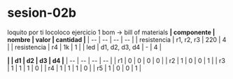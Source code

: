 # sesion-02b
loquito por ti locoloco
ejercicio 1
bom -> bill of materials
**| componente | nombre | valor | cantidad |**
| -- | -- | -- | -- |
| resistencia | r1, r2, r3 | 220 | 4 | 
| resistencia | r4 | 1k | 1 | 
| led | d1, d2, d3, d4 | - | 4 | 

**|  | d1 | d2 | d3 | d4 |**
| -- | -- | -- | -- |
| r1 | 0 | 0 | 0 | 0 |
| r2 | 1 | 0 | 0 | 1 |
| r3 | 1 | 1 | 1 | 0 |
| r4 | 1 | 1 | 1 | 0 |
| r5 | 1 | 0 | 0 | 1 |
